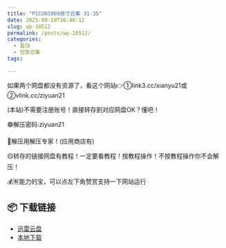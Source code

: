 ```yaml
---
title: "PICUN1069痞寸合集 31-35"
date: 2025-09-19T16:46:12
slug: wp-10512
permalink: /posts/wp-10512/
categories:
  - 盖📺
  - 恰饭合集
tags:

---
```


如果两个网盘都没有资源了，看这个网站👉①link3.cc/xianyu21或②vlink.cc/ziyuan21

(本站)不需要注册账号！直接转存到对应网盘OK？懂吧！

🟢解压密码:ziyuan21

🔵解压用解压专家！(应用商店有)

🟡转存的链接网盘有教程！一定要看教程！按教程操作！不按教程操作你不会解压！

💰🈶能力的宝，可以点左下角赞赏支持一下网站运行

## 📦 下载链接
- [迅雷云盘](https://blziyuan21.com/pay-download/10512?key=37929ec80f&down_id=0)
- [本地下载](https://blziyuan21.com/pay-download/10512?key=37929ec80f&down_id=1)

